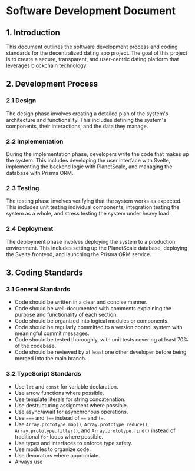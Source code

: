 # Software Development Document

## 1. Introduction

This document outlines the software development process and coding standards for the decentralized dating app project. The goal of this project is to create a secure, transparent, and user-centric dating platform that leverages blockchain technology.

## 2. Development Process

### 2.1 Design

The design phase involves creating a detailed plan of the system's architecture and functionality. This includes defining the system's components, their interactions, and the data they manage.

### 2.2 Implementation

During the implementation phase, developers write the code that makes up the system. This includes developing the user interface with Svelte, implementing the backend logic with PlanetScale, and managing the database with Prisma ORM.

### 2.3 Testing

The testing phase involves verifying that the system works as expected. This includes unit testing individual components, integration testing the system as a whole, and stress testing the system under heavy load.

### 2.4 Deployment

The deployment phase involves deploying the system to a production environment. This includes setting up the PlanetScale database, deploying the Svelte frontend, and launching the Prisma ORM service.

## 3. Coding Standards

### 3.1 General Standards

- Code should be written in a clear and concise manner.
- Code should be well-documented with comments explaining the purpose and functionality of each section.
- Code should be organized into logical modules or components.
- Code should be regularly committed to a version control system with meaningful commit messages.
- Code should be tested thoroughly, with unit tests covering at least 70% of the codebase.
- Code should be reviewed by at least one other developer before being merged into the main branch.

### 3.2 TypeScript Standards

- Use `let` and `const` for variable declaration.
- Use arrow functions where possible.
- Use template literals for string concatenation.
- Use destructuring assignment where possible.
- Use async/await for asynchronous operations.
- Use `===` and `!==` instead of `==` and `!=`.
- Use `Array.prototype.map()`, `Array.prototype.reduce()`, `Array.prototype.filter()`, and `Array.prototype.find()` instead of traditional `for` loops where possible.
- Use types and interfaces to enforce type safety.
- Use modules to organize code.
- Use decorators where appropriate.
- Always use <script lang="ts"> for TypeScript code.

### 3.3 Svelte Standards

- Use single-file components with a `.svelte` extension.
- Use the <script lang="ts"> tag for TypeScript code.
- Use the `<style>` tag for CSS.
- Use the `{}` syntax for data binding.
- Use Svelte's reactivity features, such as reactive statements (`$:`) and reactive declarations (`let`).
- Use Svelte's built-in directives, such as `{#if}`, `{#each}`, and `{#await}`.
- Use Svelte's component lifecycle functions, such as `onMount`, `beforeUpdate`, and `afterUpdate`.

### 3.4 Prisma ORM Standards

- Follow the [Prisma Style Guide](https://www.prisma.io/docs/concepts/components/prisma-schema).
- Use the `model` keyword to define a model.
- Use the `@id` attribute for primary keys.
- Use the `@relation` attribute to define relations between models.
- Use the `prisma` client to interact with the database.
- Use Prisma's query methods, such as `findUnique`, `findMany`, `create`, `update`, and `delete`.
- Use Prisma's transaction methods, such as `transaction` and `commit`.

## 4. Enforcing Standards
To ensure adherence to these standards, we will employ ESLint with appropriate TypeScript and Svelte plugins. A pre-commit hook will be set up to run ESLint, and code reviews will include a check for compliance with these standards. Continuous integration pipelines will also run automated tests and linting to maintain code quality throughout the development process.

Intall ESLint: Install ESLint and TypeScript packages: npm install eslint @typescript-eslint/parser @typescript-eslint/eslint-plugin --save-dev

Running ESLint: npm run lint

## 5. Conclusion

This document provides a detailed overview of the software development process and coding standards for the decentralized dating app project. By adhering to these guidelines and enforcing them through ESLint, the development team can ensure that the system is well-designed, well-implemented, and well-tested.
